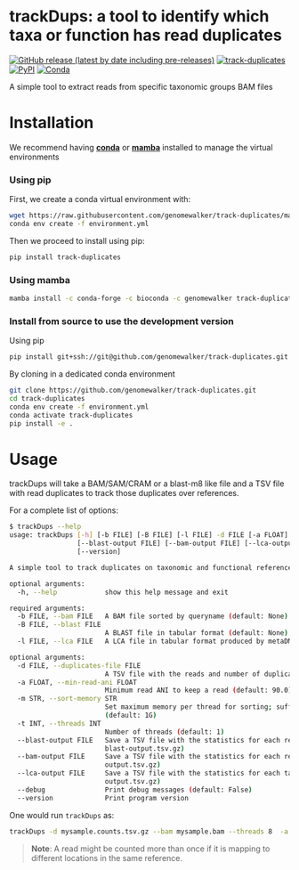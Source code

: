 
# trackDups: a tool to identify which taxa or function has read duplicates


[![GitHub release (latest by date including pre-releases)](https://img.shields.io/github/v/release/genomewalker/track-duplicates?include_prereleases&label=version)](https://github.com/genomewalker/track-duplicates/releases) [![track-duplicates](https://github.com/genomewalker/track-duplicates/workflows/trackDups_ci/badge.svg)](https://github.com/genomewalker/track-duplicates/actions) [![PyPI](https://img.shields.io/pypi/v/track-duplicates)](https://pypi.org/project/track-duplicates/) [![Conda](https://img.shields.io/conda/v/genomewalker/track-duplicates)](https://anaconda.org/genomewalker/track-duplicates)

A simple tool to extract reads from specific taxonomic groups BAM files

# Installation

We recommend having [**conda**](https://docs.conda.io/en/latest/) or [**mamba**](https://github.com/mamba-org/mamba) installed to manage the virtual environments

### Using pip

First, we create a conda virtual environment with:

```bash
wget https://raw.githubusercontent.com/genomewalker/track-duplicates/master/environment.yml
conda env create -f environment.yml
```

Then we proceed to install using pip:

```bash
pip install track-duplicates
```

### Using mamba

```bash
mamba install -c conda-forge -c bioconda -c genomewalker track-duplicates
```

### Install from source to use the development version

Using pip

```bash
pip install git+ssh://git@github.com/genomewalker/track-duplicates.git
```

By cloning in a dedicated conda environment

```bash
git clone https://github.com/genomewalker/track-duplicates.git
cd track-duplicates
conda env create -f environment.yml
conda activate track-duplicates
pip install -e .
```


# Usage

trackDups will take a BAM/SAM/CRAM or a blast-m8 like file and a TSV file with read duplicates to track those duplicates over references.

For a complete list of options:

```bash
$ trackDups --help 
usage: trackDups [-h] [-b FILE] [-B FILE] [-l FILE] -d FILE [-a FLOAT] [-m STR] [-t INT]
                 [--blast-output FILE] [--bam-output FILE] [--lca-output FILE] [--debug]
                 [--version]

A simple tool to track duplicates on taxonomic and functional references.

optional arguments:
  -h, --help            show this help message and exit

required arguments:
  -b FILE, --bam FILE   A BAM file sorted by queryname (default: None)
  -B FILE, --blast FILE
                        A BLAST file in tabular format (default: None)
  -l FILE, --lca FILE   A LCA file in tabular format produced by metaDMG (default: None)

optional arguments:
  -d FILE, --duplicates-file FILE
                        A TSV file with the reads and number of duplicates. (default: None)
  -a FLOAT, --min-read-ani FLOAT
                        Minimum read ANI to keep a read (default: 90.0)
  -m STR, --sort-memory STR
                        Set maximum memory per thread for sorting; suffix K/M/G recognized
                        (default: 1G)
  -t INT, --threads INT
                        Number of threads (default: 1)
  --blast-output FILE   Save a TSV file with the statistics for each reference (default:
                        blast-output.tsv.gz)
  --bam-output FILE     Save a TSV file with the statistics for each reference (default: bam-
                        output.tsv.gz)
  --lca-output FILE     Save a TSV file with the statistics for each taxa (default: lca-
                        output.tsv.gz)
  --debug               Print debug messages (default: False)
  --version             Print program version
```

One would run `trackDups` as:

```bash
trackDups -d mysample.counts.tsv.gz --bam mysample.bam --threads 8  -a 95
```
> **Note**: A read might be counted more than once if it is mapping to different locations in the same reference.

